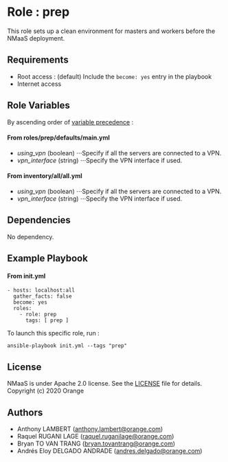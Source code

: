 Role : prep
=========

This role sets up a clean environment for masters and workers before the NMaaS deployment.


Requirements
------------

- Root access : (default) Include the `become: yes` entry in the playbook
- Internet access

Role Variables
--------------
By ascending order of [variable precedence](https://docs.ansible.com/ansible/latest/user_guide/playbooks_variables.html#variable-precedence-where-should-i-put-a-variable) :

#### From roles/prep/defaults/main.yml
- *using_vpn* (boolean)
⋅⋅⋅Specify if all the servers are connected to a VPN.
- *vpn_interface* (string)
⋅⋅⋅Specify the VPN interface if used.

#### From inventory/all/all.yml
- *using_vpn* (boolean)
⋅⋅⋅Specify if all the servers are connected to a VPN.
- *vpn_interface* (string)
⋅⋅⋅Specify the VPN interface if used.


Dependencies
------------

No dependency.


Example Playbook
----------------

#### From init.yml

```
- hosts: localhost:all
  gather_facts: false
  become: yes
  roles: 
    - role: prep
      tags: [ prep ] 
```
To launch this specific role, run :

```
ansible-playbook init.yml --tags "prep"
```


License
-------

NMaaS is under Apache 2.0 license. See the [LICENSE](../../LICENSE) file for details.
Copyright (c) 2020 Orange


Authors
------------------

- Anthony LAMBERT (anthony.lambert@orange.com)
- Raquel RUGANI LAGE (raquel.ruganilage@orange.com)
- Bryan TO VAN TRANG (bryan.tovantrang@orange.com)
- Andrés Eloy DELGADO ANDRADE (andres.delgado@orange.com)